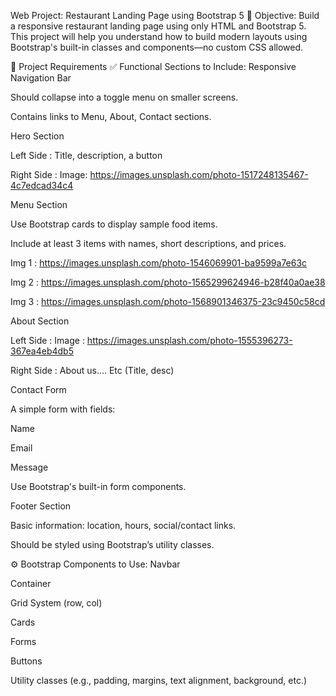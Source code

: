 Web Project: Restaurant Landing Page using Bootstrap 5
🎯 Objective:
Build a responsive restaurant landing page using only HTML and Bootstrap 5. This project will help you understand how to build modern layouts using Bootstrap's built-in classes and components—no custom CSS allowed.

📌 Project Requirements
✅ Functional Sections to Include:
Responsive Navigation Bar


Should collapse into a toggle menu on smaller screens.

Contains links to Menu, About, Contact sections.


Hero Section


Left Side : Title, description, a button

Right Side : Image: https://images.unsplash.com/photo-1517248135467-4c7edcad34c4


Menu Section


Use Bootstrap cards to display sample food items.

Include at least 3 items with names, short descriptions, and prices.

Img 1 : https://images.unsplash.com/photo-1546069901-ba9599a7e63c

Img 2 : https://images.unsplash.com/photo-1565299624946-b28f40a0ae38

Img 3 : https://images.unsplash.com/photo-1568901346375-23c9450c58cd


About Section


Left Side : Image : https://images.unsplash.com/photo-1555396273-367ea4eb4db5

Right Side : About us…. Etc (Title, desc)


Contact Form


A simple form with fields:

Name

Email

Message


Use Bootstrap's built-in form components.


Footer Section


Basic information: location, hours, social/contact links.


Should be styled using Bootstrap’s utility classes.


⚙️ Bootstrap Components to Use:
Navbar


Container


Grid System (row, col)


Cards


Forms


Buttons


Utility classes (e.g., padding, margins, text alignment, background, etc.)

